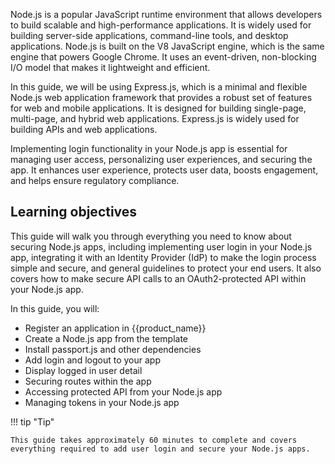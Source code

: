 
Node.js is a popular JavaScript runtime environment that allows developers to build scalable and high-performance applications. It is widely used for building server-side applications, command-line tools, and desktop applications. Node.js is built on the V8 JavaScript engine, which is the same engine that powers Google Chrome. It uses an event-driven, non-blocking I/O model that makes it lightweight and efficient.

In this guide, we will be using Express.js, which is a minimal and flexible Node.js web application framework that provides a robust set of features for web and mobile applications. It is designed for building single-page, multi-page, and hybrid web applications. Express.js is widely used for building APIs and web applications.

Implementing login functionality in your Node.js app is essential for managing user access, personalizing user experiences, and securing the app. It enhances user experience, protects user data, boosts engagement, and helps ensure regulatory compliance.

## Learning objectives

This guide will walk you through everything you need to know about securing Node.js apps, including implementing user login in your Node.js app, integrating it with an Identity Provider (IdP) to make the login process simple and secure, and general guidelines to protect your end users. It also covers how to make secure API calls to an OAuth2-protected API within your Node.js app.

In this guide, you will:

* Register an application in {{product_name}}
* Create a Node.js app from the template
* Install passport.js and other dependencies
* Add login and logout to your app
* Display logged in user detail
* Securing routes within the app
* Accessing protected API from your Node.js app
* Managing tokens in your Node.js app

!!! tip "Tip"

    This guide takes approximately 60 minutes to complete and covers everything required to add user login and secure your Node.js apps.

